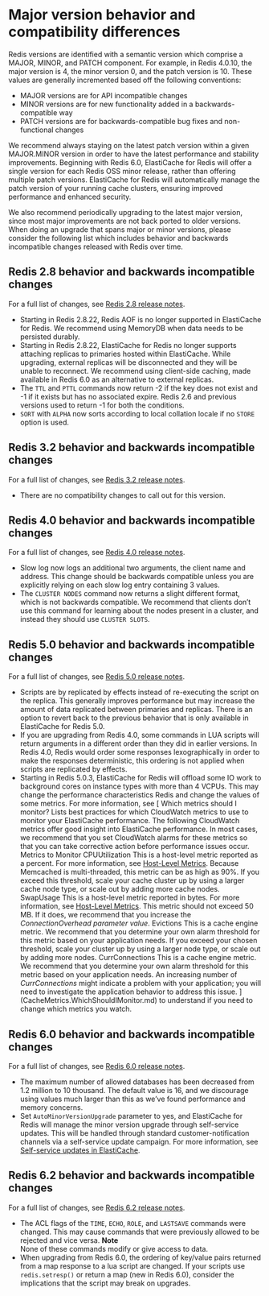 # Major version behavior and compatibility differences<a name="VersionManagementConsiderations"></a>

Redis versions are identified with a semantic version which comprise a MAJOR, MINOR, and PATCH component\. For example, in Redis 4\.0\.10, the major version is 4, the minor version 0, and the patch version is 10\. These values are generally incremented based off the following conventions:
+ MAJOR versions are for API incompatible changes
+ MINOR versions are for new functionality added in a backwards\-compatible way
+ PATCH versions are for backwards\-compatible bug fixes and non\-functional changes

We recommend always staying on the latest patch version within a given MAJOR\.MINOR version in order to have the latest performance and stability improvements\. Beginning with Redis 6\.0, ElastiCache for Redis will offer a single version for each Redis OSS minor release, rather than offering multiple patch versions\. ElastiCache for Redis will automatically manage the patch version of your running cache clusters, ensuring improved performance and enhanced security\.

We also recommend periodically upgrading to the latest major version, since most major improvements are not back ported to older versions\. When doing an upgrade that spans major or minor versions, please consider the following list which includes behavior and backwards incompatible changes released with Redis over time\. 

## Redis 2\.8 behavior and backwards incompatible changes<a name="VersionManagementConsiderations-redis28"></a>

For a full list of changes, see [Redis 2\.8 release notes](https://raw.githubusercontent.com/redis/redis/2.8/00-RELEASENOTES)\. 
+ Starting in Redis 2\.8\.22, Redis AOF is no longer supported in ElastiCache for Redis\. We recommend using MemoryDB when data needs to be persisted durably\.
+ Starting in Redis 2\.8\.22, ElastiCache for Redis no longer supports attaching replicas to primaries hosted within ElastiCache\. While upgrading, external replicas will be disconnected and they will be unable to reconnect\. We recommend using client\-side caching, made available in Redis 6\.0 as an alternative to external replicas\.
+ The `TTL` and `PTTL` commands now return \-2 if the key does not exist and \-1 if it exists but has no associated expire\. Redis 2\.6 and previous versions used to return \-1 for both the conditions\.
+ `SORT` with `ALPHA` now sorts according to local collation locale if no `STORE` option is used\.

## Redis 3\.2 behavior and backwards incompatible changes<a name="VersionManagementConsiderations-redis32"></a>

For a full list of changes, see [Redis 3\.2 release notes](https://raw.githubusercontent.com/redis/redis/3.2/00-RELEASENOTES)\. 
+ There are no compatibility changes to call out for this version\.

## Redis 4\.0 behavior and backwards incompatible changes<a name="VersionManagementConsiderations-redis40"></a>

For a full list of changes, see [Redis 4\.0 release notes](https://raw.githubusercontent.com/redis/redis/4.0/00-RELEASENOTES)\. 
+ Slow log now logs an additional two arguments, the client name and address\. This change should be backwards compatible unless you are explicitly relying on each slow log entry containing 3 values\.
+ The `CLUSTER NODES` command now returns a slight different format, which is not backwards compatible\. We recommend that clients don’t use this command for learning about the nodes present in a cluster, and instead they should use `CLUSTER SLOTS`\.

## Redis 5\.0 behavior and backwards incompatible changes<a name="VersionManagementConsiderations-redis50"></a>

For a full list of changes, see [Redis 5\.0 release notes](https://raw.githubusercontent.com/redis/redis/5.0/00-RELEASENOTES)\. 
+ Scripts are by replicated by effects instead of re\-executing the script on the replica\. This generally improves performance but may increase the amount of data replicated between primaries and replicas\. There is an option to revert back to the previous behavior that is only available in ElastiCache for Redis 5\.0\.
+ If you are upgrading from Redis 4\.0, some commands in LUA scripts will return arguments in a different order than they did in earlier versions\. In Redis 4\.0, Redis would order some responses lexographically in order to make the responses deterministic, this ordering is not applied when scripts are replicated by effects\.
+ Starting in Redis 5\.0\.3, ElastiCache for Redis will offload some IO work to background cores on instance types with more than 4 VCPUs\. This may change the performance characteristics Redis and change the values of some metrics\. For more information, see [ Which metrics should I monitor?  Lists best practices for which CloudWatch metrics to use to monitor your ElastiCache performance\.   The following CloudWatch metrics offer good insight into ElastiCache performance\. In most cases, we recommend that you set CloudWatch alarms for these metrics so that you can take corrective action before performance issues occur\. Metrics to Monitor  CPUUtilization  This is a host\-level metric reported as a percent\. For more information, see [Host\-Level Metrics](CacheMetrics.HostLevel.md)\. Because Memcached is multi\-threaded, this metric can be as high as 90%\. If you exceed this threshold, scale your cache cluster up by using a larger cache node type, or scale out by adding more cache nodes\.   SwapUsage  This is a host\-level metric reported in bytes\. For more information, see [Host\-Level Metrics](CacheMetrics.HostLevel.md)\. This metric should not exceed 50 MB\. If it does, we recommend that you increase the *ConnectionOverhead parameter value*\.   Evictions  This is a cache engine metric\. We recommend that you determine your own alarm threshold for this metric based on your application needs\. If you exceed your chosen threshold, scale your cluster up by using a larger node type, or scale out by adding more nodes\.   CurrConnections  This is a cache engine metric\. We recommend that you determine your own alarm threshold for this metric based on your application needs\. An increasing number of *CurrConnections* might indicate a problem with your application; you will need to investigate the application behavior to address this issue\.  ](CacheMetrics.WhichShouldIMonitor.md) to understand if you need to change which metrics you watch\.

## Redis 6\.0 behavior and backwards incompatible changes<a name="VersionManagementConsiderations-redis60"></a>

For a full list of changes, see [Redis 6\.0 release notes](https://raw.githubusercontent.com/redis/redis/6.0/00-RELEASENOTES)\. 
+ The maximum number of allowed databases has been decreased from 1\.2 million to 10 thousand\. The default value is 16, and we discourage using values much larger than this as we’ve found performance and memory concerns\.
+ Set `AutoMinorVersionUpgrade` parameter to yes, and ElastiCache for Redis will manage the minor version upgrade through self\-service updates\. This will be handled through standard customer\-notification channels via a self\-service update campaign\. For more information, see [Self\-service updates in ElastiCache](mazonElastiCache/latest/red-ug/Self-Service-Updates.html)\.

## Redis 6\.2 behavior and backwards incompatible changes<a name="VersionManagementConsiderations-redis62"></a>

For a full list of changes, see [Redis 6\.2 release notes](https://raw.githubusercontent.com/redis/redis/6.2/00-RELEASENOTES)\. 
+ The ACL flags of the `TIME`, `ECHO`, `ROLE`, and `LASTSAVE` commands were changed\. This may cause commands that were previously allowed to be rejected and vice versa\. 
**Note**  
None of these commands modify or give access to data\.
+ When upgrading from Redis 6\.0, the ordering of key/value pairs returned from a map response to a lua script are changed\. If your scripts use `redis.setresp()` or return a map \(new in Redis 6\.0\), consider the implications that the script may break on upgrades\.